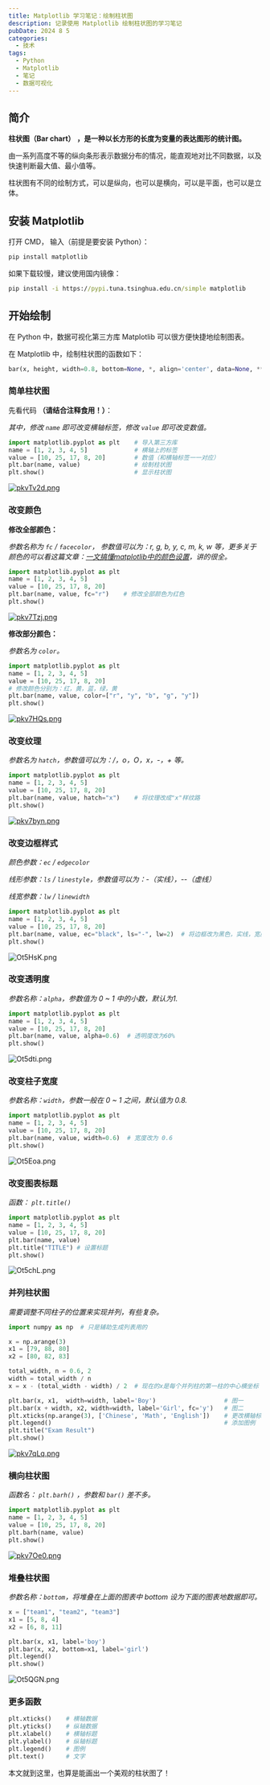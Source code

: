 ```yaml
---
title: Matplotlib 学习笔记：绘制柱状图
description: 记录使用 Matplotlib 绘制柱状图的学习笔记
pubDate: 2024 8 5
categories:
  - 技术
tags:
  - Python
  - Matplotlib
  - 笔记
  - 数据可视化
---
```

## 简介

**柱状图（Bar chart）** **，是一种以长方形的长度为变量的表达图形的统计图。**

由一系列高度不等的纵向条形表示数据分布的情况，能直观地对比不同数据，以及快速判断最大值、最小值等。

柱状图有不同的绘制方式，可以是纵向，也可以是横向，可以是平面，也可以是立体。
## 安装 Matplotlib

打开 CMD， 输入（前提是要安装 Python）：

``` cmd
pip install matplotlib
```

如果下载较慢，建议使用国内镜像：

``` cmd
pip install -i https://pypi.tuna.tsinghua.edu.cn/simple matplotlib
```

## 开始绘制

在 Python 中，数据可视化第三方库 Matplotlib 可以很方便快捷地绘制图表。

在 Matplotlib 中，绘制柱状图的函数如下：

```python
bar(x, height, width=0.8, bottom=None, *, align='center', data=None, **kwargs)
```

### 简单柱状图

先看代码 **（请结合注释食用！）**：

_其中，修改 `name` 即可改变横轴标签，修改 `value` 即可改变数值。_

```python
import matplotlib.pyplot as plt    # 导入第三方库
name = [1, 2, 3, 4, 5]             # 横轴上的标签
value = [10, 25, 17, 8, 20]        # 数值（和横轴标签一一对应）
plt.bar(name, value)               # 绘制柱状图
plt.show()                         # 显示柱状图
```

[![pkvTv2d.png](https://s21.ax1x.com/2024/08/05/pkvTv2d.png)](https://imgse.com/i/pkvTv2d)
### 改变颜色

**修改全部颜色：**

_参数名称为 `fc` / `facecolor`， 参数值可以为：r, g, b, y, c, m, k, w 等，更多关于颜色的可以看这篇文章：[一文搞懂matplotlib中的颜色设置](https://blog.csdn.net/weixin_43569478/article/details/107724780?ops_request_misc=%257B%2522request%255Fid%2522%253A%2522163047148516780271527370%2522%252C%2522scm%2522%253A%252220140713.130102334..%2522%257D&request_id=163047148516780271527370&biz_id=0&utm_medium=distribute.pc_search_result.none-task-blog-2~all~sobaiduend~default-1-107724780.first_rank_v2_pc_rank_v29&utm_term=matplotlib%E9%A2%9C%E8%89%B2&spm=1018.2226.3001.4187 "一文搞懂matplotlib中的颜色设置")，讲的很全。_

```python
import matplotlib.pyplot as plt
name = [1, 2, 3, 4, 5]
value = [10, 25, 17, 8, 20]
plt.bar(name, value, fc="r")    # 修改全部颜色为红色
plt.show()
```

[![pkv7Tzj.png](https://s21.ax1x.com/2024/08/05/pkv7Tzj.png)](https://imgse.com/i/pkv7Tzj)


**修改部分颜色：**

_参数名为 `color`。_

```python
import matplotlib.pyplot as plt
name = [1, 2, 3, 4, 5]
value = [10, 25, 17, 8, 20]
# 修改颜色分别为：红，黄，蓝，绿，黄
plt.bar(name, value, color=["r", "y", "b", "g", "y"])
plt.show()
```

[![pkv7HQs.png](https://s21.ax1x.com/2024/08/05/pkv7HQs.png)](https://imgse.com/i/pkv7HQs)

### 改变纹理

_参数名为 `hatch`，参数值可以为：/，o，O，x，-，+ 等。_

```python
import matplotlib.pyplot as plt
name = [1, 2, 3, 4, 5]
value = [10, 25, 17, 8, 20]
plt.bar(name, value, hatch="x")    # 将纹理改成"x"样纹路
plt.show()
```

[![pkv7byn.png](https://s21.ax1x.com/2024/08/05/pkv7byn.png)](https://imgse.com/i/pkv7byn)


### 改变边框样式

_颜色参数：`ec` / `edgecolor`_

_线形参数：`ls` / `linestyle`，参数值可以为：-（实线），--（虚线）_

_线宽参数：`lw` / `linewidth`_

```python
import matplotlib.pyplot as plt
name = [1, 2, 3, 4, 5]
value = [10, 25, 17, 8, 20]
plt.bar(name, value, ec="black", ls="-", lw=2)  # 将边框改为黑色，实线，宽度为2
plt.show()
```

![Ot5HsK.png](https://ooo.0x0.ooo/2024/08/05/Ot5HsK.png)


### 改变透明度

_参数名称：`alpha`，参数值为 0 ~ 1 中的小数，默认为1._

```python
import matplotlib.pyplot as plt
name = [1, 2, 3, 4, 5]
value = [10, 25, 17, 8, 20]
plt.bar(name, value, alpha=0.6)  # 透明度改为60%
plt.show()
```

![Ot5dti.png](https://ooo.0x0.ooo/2024/08/05/Ot5dti.png)



### 改变柱子宽度

_参数名称：`width`，参数一般在 0 ~ 1 之间，默认值为 0.8._

```python
import matplotlib.pyplot as plt
name = [1, 2, 3, 4, 5]
value = [10, 25, 17, 8, 20]
plt.bar(name, value, width=0.6)  # 宽度改为 0.6
plt.show()
```

![Ot5Eoa.png](https://ooo.0x0.ooo/2024/08/05/Ot5Eoa.png)


### 改变图表标题

_函数： `plt.title()`_

```python
import matplotlib.pyplot as plt
name = [1, 2, 3, 4, 5]
value = [10, 25, 17, 8, 20]
plt.bar(name, value)
plt.title("TITLE") # 设置标题
plt.show()
```

![Ot5chL.png](https://ooo.0x0.ooo/2024/08/05/Ot5chL.png)


### 并列柱状图

_需要调整不同柱子的位置来实现并列，有些复杂。_

```python
import numpy as np  # 只是辅助生成列表用的

x = np.arange(3)
x1 = [79, 88, 80]
x2 = [80, 82, 83]

total_width, n = 0.6, 2
width = total_width / n
x = x - (total_width - width) / 2  # 现在的x是每个并列柱的第一柱的中心横坐标

plt.bar(x, x1,  width=width, label='Boy')                   # 图一
plt.bar(x + width, x2, width=width, label='Girl', fc='y')   # 图二
plt.xticks(np.arange(3), ['Chinese', 'Math', 'English'])    # 更改横轴标签
plt.legend()                                                # 添加图例
plt.title("Exam Result")
plt.show()
```

[![pkv7qLq.png](https://s21.ax1x.com/2024/08/05/pkv7qLq.png)](https://imgse.com/i/pkv7qLq)


### 横向柱状图

_函数名： `plt.barh()` ，参数和 `bar()` 差不多。_

```python
import matplotlib.pyplot as plt
name = [1, 2, 3, 4, 5]
value = [10, 25, 17, 8, 20]
plt.barh(name, value)
plt.show()
```

[![pkv7Oe0.png](https://s21.ax1x.com/2024/08/05/pkv7Oe0.png)](https://imgse.com/i/pkv7Oe0)

### 堆叠柱状图

_参数名称：`bottom`，将堆叠在上面的图表中 bottom 设为下面的图表地数据即可。_

```python
x = ["team1", "team2", "team3"]
x1 = [5, 8, 4]
x2 = [6, 8, 11]

plt.bar(x, x1, label='boy')
plt.bar(x, x2, bottom=x1, label='girl')
plt.legend()
plt.show()
```

![Ot5QGN.png](https://ooo.0x0.ooo/2024/08/05/Ot5QGN.png)



### 更多函数

```python
plt.xticks()    # 横轴数据
plt.yticks()    # 纵轴数据
plt.xlabel()    # 横轴标题
plt.ylabel()    # 纵轴标题
plt.legend()    # 图例
plt.text()      # 文字
```

本文就到这里，也算是能画出一个美观的柱状图了！
